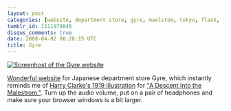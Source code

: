 ```yaml
---
layout: post
categories: [website, department store, gyre, maelstom, tokyo, flash, japanese]
tumblr_id: 1111979846
disqus_comments: true
date: 2008-04-02 08:26:15 UTC
title: Gyre
---
```


<a href="http://gyre-omotesando.com/"><img src="/attachments/2008/04/gyre.png" alt="Screenhost of the Gyre website" /></a>

<a href="http://gyre-omotesando.com/">Wonderful website</a> for Japanese department store Gyre, which instantly reminds me of <a href="http://en.wikipedia.org/wiki/Image:Maelstrom-Clarke.jpg">Harry Clarke's 1919 illustration</a> for <a href="http://en.wikipedia.org/wiki/A_Descent_into_the_Maelström">"A Descent into the Malestrom."</a>. Turn up the audio volume, put on a pair of headphones and make sure your browser windows is a bit larger.
